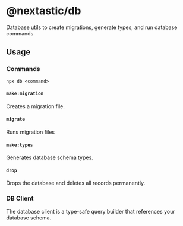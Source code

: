 # @nextastic/db

Database utils to create migrations, generate types, and run database commands


## Usage


### Commands

`npx db <command>`



#### `make:migration`

Creates a migration file.

#### `migrate`

Runs migration files

#### `make:types`

Generates database schema types.

#### `drop`

Drops the database and deletes all records permanently.

### DB Client

The database client is a type-safe query builder that references your database schema.



